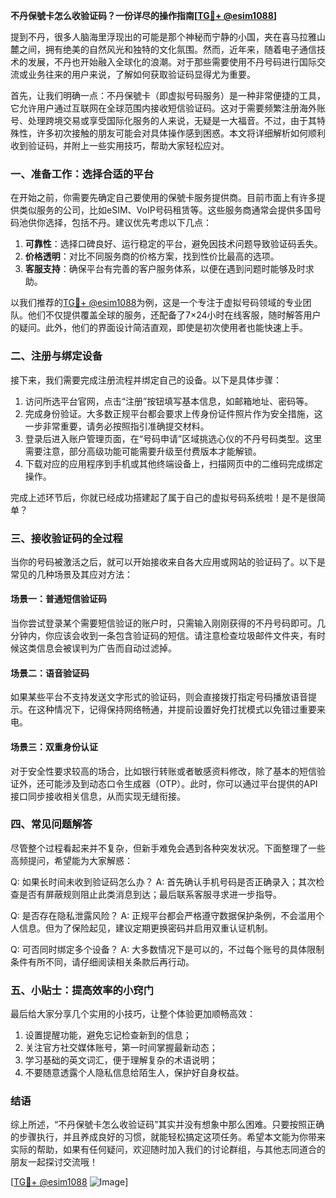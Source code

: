 **不丹保號卡怎么收验证码？一份详尽的操作指南[[TG💪+ @esim1088](https://t.me/s/esim1088)]**

提到不丹，很多人脑海里浮现出的可能是那个神秘而宁静的小国，夹在喜马拉雅山麓之间，拥有绝美的自然风光和独特的文化氛围。然而，近年来，随着电子通信技术的发展，不丹也开始融入全球化的浪潮。对于那些需要使用不丹号码进行国际交流或业务往来的用户来说，了解如何获取验证码显得尤为重要。

首先，让我们明确一点：不丹保號卡（即虚拟号码服务）是一种非常便捷的工具，它允许用户通过互联网在全球范围内接收短信验证码。这对于需要频繁注册海外账号、处理跨境交易或享受国际化服务的人来说，无疑是一大福音。不过，由于其特殊性，许多初次接触的朋友可能会对具体操作感到困惑。本文将详细解析如何顺利收到验证码，并附上一些实用技巧，帮助大家轻松应对。

### **一、准备工作：选择合适的平台**

在开始之前，你需要先确定自己要使用的保號卡服务提供商。目前市面上有许多提供类似服务的公司，比如eSIM、VoIP号码租赁等。这些服务商通常会提供多国号码池供你选择，包括不丹。建议优先考虑以下几点：

1. **可靠性**：选择口碑良好、运行稳定的平台，避免因技术问题导致验证码丢失。
2. **价格透明**：对比不同服务商的价格方案，找到性价比最高的选项。
3. **客服支持**：确保平台有完善的客户服务体系，以便在遇到问题时能够及时求助。

以我们推荐的[TG💪+ @esim1088](https://t.me/s/esim1088)为例，这是一个专注于虚拟号码领域的专业团队。他们不仅提供覆盖全球的服务，还配备了7×24小时在线客服，随时解答用户的疑问。此外，他们的界面设计简洁直观，即使是初次使用者也能快速上手。

### **二、注册与绑定设备**

接下来，我们需要完成注册流程并绑定自己的设备。以下是具体步骤：

1. 访问所选平台官网，点击“注册”按钮填写基本信息，如邮箱地址、密码等。
2. 完成身份验证。大多数正规平台都会要求上传身份证件照片作为安全措施，这一步非常重要，请务必按照指引准确提交材料。
3. 登录后进入账户管理页面，在“号码申请”区域挑选心仪的不丹号码类型。这里需要注意，部分高级功能可能需要升级至付费版本才能解锁。
4. 下载对应的应用程序到手机或其他终端设备上，扫描网页中的二维码完成绑定操作。

完成上述环节后，你就已经成功搭建起了属于自己的虚拟号码系统啦！是不是很简单？

### **三、接收验证码的全过程**

当你的号码被激活之后，就可以开始接收来自各大应用或网站的验证码了。以下是常见的几种场景及其应对方法：

#### 场景一：普通短信验证码
当你尝试登录某个需要短信验证的账户时，只需输入刚刚获得的不丹号码即可。几分钟内，你应该会收到一条包含验证码的短信。请注意检查垃圾邮件文件夹，有时候这类信息会被误判为广告而自动过滤掉。

#### 场景二：语音验证码
如果某些平台不支持发送文字形式的验证码，则会直接拨打指定号码播放语音提示。在这种情况下，记得保持网络畅通，并提前设置好免打扰模式以免错过重要来电。

#### 场景三：双重身份认证
对于安全性要求较高的场合，比如银行转账或者敏感资料修改，除了基本的短信验证外，还可能涉及到动态口令生成器（OTP）。此时，你可以通过平台提供的API接口同步接收相关信息，从而实现无缝衔接。

### **四、常见问题解答**

尽管整个过程看起来并不复杂，但新手难免会遇到各种突发状况。下面整理了一些高频提问，希望能为大家解惑：

Q: 如果长时间未收到验证码怎么办？
A: 首先确认手机号码是否正确录入；其次检查是否有屏蔽规则阻止此类消息到达；最后联系客服寻求进一步指导。

Q: 是否存在隐私泄露风险？
A: 正规平台都会严格遵守数据保护条例，不会滥用个人信息。但为了保险起见，建议定期更换密码并启用双重认证机制。

Q: 可否同时绑定多个设备？
A: 大多数情况下是可以的，不过每个账号的具体限制条件有所不同，请仔细阅读相关条款后再行动。

### **五、小贴士：提高效率的小窍门**

最后给大家分享几个实用的小技巧，让整个体验更加顺畅高效：

1. 设置提醒功能，避免忘记检查新到的信息；
2. 关注官方社交媒体账号，第一时间掌握最新动态；
3. 学习基础的英文词汇，便于理解复杂的术语说明；
4. 不要随意透露个人隐私信息给陌生人，保护好自身权益。

### **结语**

综上所述，“不丹保號卡怎么收验证码”其实并没有想象中那么困难。只要按照正确的步骤执行，并且养成良好的习惯，就能轻松搞定这项任务。希望本文能为你带来实际的帮助，如果有任何疑问，欢迎随时加入我们的讨论群组，与其他志同道合的朋友一起探讨交流哦！

[[TG💪+ @esim1088](https://t.me/s/esim1088) ![Image](https://i.postimg.cc/4NQfJmqS/Snipaste-2025-05-13-00-14-12.png)]